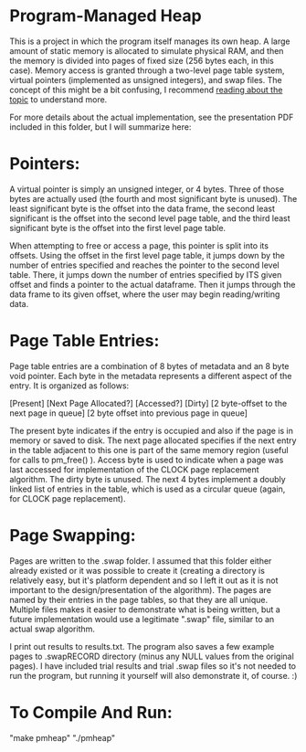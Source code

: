 # Program-Managed Heap

This is a project in which the program itself manages its own heap. A large amount of static memory is allocated to simulate physical RAM, and then the memory is divided into pages of fixed size (256 bytes each, in this case). Memory access is granted through a two-level page table system, virtual pointers (implemented as unsigned integers), and swap files. The concept of this might be a bit confusing, I recommend [reading about the topic](https://en.wikipedia.org/wiki/Page_table) to understand more.

For more details about the actual implementation, see the presentation PDF included in this folder, but I will summarize here:

# Pointers:

A virtual pointer is simply an unsigned integer, or 4 bytes. Three of those bytes are actually used (the fourth and most significant byte is unused). The least significant byte is the offset into the data frame, the second least significant is the offset into the second level page table, and the third least significant byte is the offset into the first level page table.

When attempting to free or access a page, this pointer is split into its offsets. Using the offset in the first level page table, it jumps down by the number of entries specified and reaches the pointer to the second level table. There, it jumps down the number of entries specified by ITS given offset and finds a pointer to the actual dataframe. Then it jumps through the data frame to its given offset, where the user may begin reading/writing data.

# Page Table Entries:

Page table entries are a combination of 8 bytes of metadata and an 8 byte void pointer. Each byte in the metadata represents a different aspect of the entry. It is organized as follows:

[Present] [Next Page Allocated?] [Accessed?] [Dirty] [2 byte-offset to the next page in queue] [2 byte offset into previous page in queue]

The present byte indicates if the entry is occupied and also if the page is in memory or saved to disk. The next page allocated specifies if the next entry in the table adjacent to this one is part of the same memory region (useful for calls to pm_free() ). Access byte is used to indicate when a page was last accessed for implementation of the CLOCK page replacement algorithm. The dirty byte is unused. The next 4 bytes implement a doubly linked list of entries in the table, which is used as a circular queue (again, for CLOCK page replacement).

# Page Swapping:

Pages are written to the .swap folder. I assumed that this folder either already existed or it was possible to create it (creating a directory is relatively easy, but it's platform dependent and so I left it out as it is not important to the design/presentation of the algorithm). The pages are named by their entries in the page tables, so that they are all unique. Multiple files makes it easier to demonstrate what is being written, but a future implementation would use a legitimate ".swap" file, similar to an actual swap algorithm.

I print out results to results.txt. The program also saves a few example pages to .swapRECORD directory (minus any NULL values from the original pages). I have included trial results and trial .swap files so it's not needed to run the program, but running it yourself will also demonstrate it, of course. :)

# To Compile And Run:

"make pmheap"
"./pmheap"
